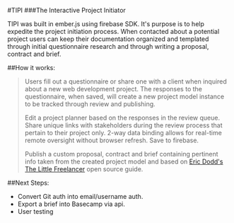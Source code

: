 #TIPI
###The Interactive Project Initiator

TIPI was built in ember.js using firebase SDK. It's purpose is to help expedite the project initiation process. When contacted about a potential project users can keep their documentation organized and templated through initial questionnaire research and through writing a proposal, contract and brief.

##How it works:

> Users fill out a questionnaire or share one with a client when inquired about a new web development project. The responses to the questionnaire, when saved, will create a new project model instance to be tracked through review and publishing.
>
> Edit a project planner based on the responses in the review queue. Share unique links with stakeholders during the review process that pertain to their project only. 2-way data binding allows for real-time remote oversight without browser refresh. Save to firebase.
>
> Publish a custom proposal, contract and brief containing pertinent info taken from the created project model and based on [Eric Dodd's The Little Freelancer](https://github.com/ericdodds/the-little-freelancer) open source guide.

##Next Steps:
- Convert Git auth into email/username auth.
- Export a brief into Basecamp via api.
- User testing